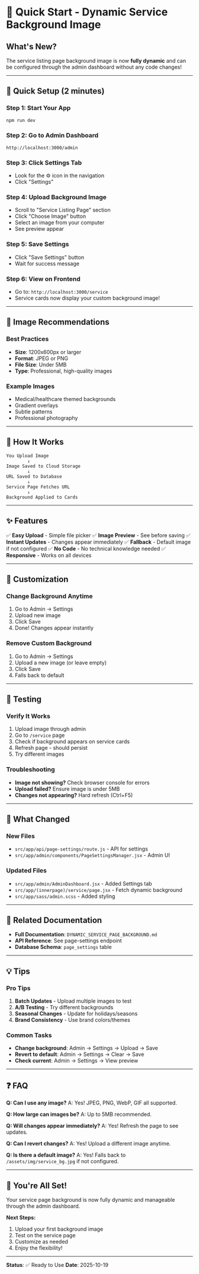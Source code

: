 # 🚀 Quick Start - Dynamic Service Background Image

## What's New?

The service listing page background image is now **fully dynamic** and can be configured through the admin dashboard without any code changes!

---

## 🎯 Quick Setup (2 minutes)

### Step 1: Start Your App
```bash
npm run dev
```

### Step 2: Go to Admin Dashboard
```
http://localhost:3000/admin
```

### Step 3: Click Settings Tab
- Look for the ⚙️ icon in the navigation
- Click "Settings"

### Step 4: Upload Background Image
- Scroll to "Service Listing Page" section
- Click "Choose Image" button
- Select an image from your computer
- See preview appear

### Step 5: Save Settings
- Click "Save Settings" button
- Wait for success message

### Step 6: View on Frontend
- Go to: `http://localhost:3000/service`
- Service cards now display your custom background image!

---

## 📸 Image Recommendations

### Best Practices
- **Size**: 1200x600px or larger
- **Format**: JPEG or PNG
- **File Size**: Under 5MB
- **Type**: Professional, high-quality images

### Example Images
- Medical/healthcare themed backgrounds
- Gradient overlays
- Subtle patterns
- Professional photography

---

## 🔄 How It Works

```
You Upload Image
        ↓
Image Saved to Cloud Storage
        ↓
URL Saved to Database
        ↓
Service Page Fetches URL
        ↓
Background Applied to Cards
```

---

## ✨ Features

✅ **Easy Upload** - Simple file picker
✅ **Image Preview** - See before saving
✅ **Instant Updates** - Changes appear immediately
✅ **Fallback** - Default image if not configured
✅ **No Code** - No technical knowledge needed
✅ **Responsive** - Works on all devices

---

## 🎨 Customization

### Change Background Anytime
1. Go to Admin → Settings
2. Upload new image
3. Click Save
4. Done! Changes appear instantly

### Remove Custom Background
1. Go to Admin → Settings
2. Upload a new image (or leave empty)
3. Click Save
4. Falls back to default

---

## 🧪 Testing

### Verify It Works
1. Upload image through admin
2. Go to `/service` page
3. Check if background appears on service cards
4. Refresh page - should persist
5. Try different images

### Troubleshooting
- **Image not showing?** Check browser console for errors
- **Upload failed?** Ensure image is under 5MB
- **Changes not appearing?** Hard refresh (Ctrl+F5)

---

## 📁 What Changed

### New Files
- `src/app/api/page-settings/route.js` - API for settings
- `src/app/admin/components/PageSettingsManager.jsx` - Admin UI

### Updated Files
- `src/app/admin/AdminDashboard.jsx` - Added Settings tab
- `src/app/(innerpage)/service/page.jsx` - Fetch dynamic background
- `src/app/sass/admin.scss` - Added styling

---

## 🔗 Related Documentation

- **Full Documentation**: `DYNAMIC_SERVICE_PAGE_BACKGROUND.md`
- **API Reference**: See page-settings endpoint
- **Database Schema**: `page_settings` table

---

## 💡 Tips

### Pro Tips
1. **Batch Updates** - Upload multiple images to test
2. **A/B Testing** - Try different backgrounds
3. **Seasonal Changes** - Update for holidays/seasons
4. **Brand Consistency** - Use brand colors/themes

### Common Tasks
- **Change background**: Admin → Settings → Upload → Save
- **Revert to default**: Admin → Settings → Clear → Save
- **Check current**: Admin → Settings → View preview

---

## ❓ FAQ

**Q: Can I use any image?**
A: Yes! JPEG, PNG, WebP, GIF all supported.

**Q: How large can images be?**
A: Up to 5MB recommended.

**Q: Will changes appear immediately?**
A: Yes! Refresh the page to see updates.

**Q: Can I revert changes?**
A: Yes! Upload a different image anytime.

**Q: Is there a default image?**
A: Yes! Falls back to `/assets/img/service_bg.jpg` if not configured.

---

## 🎉 You're All Set!

Your service page background is now fully dynamic and manageable through the admin dashboard.

**Next Steps:**
1. Upload your first background image
2. Test on the service page
3. Customize as needed
4. Enjoy the flexibility!

---

**Status**: ✅ Ready to Use
**Date**: 2025-10-19


